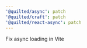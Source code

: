 ```yaml
---
'@quilted/async': patch
'@quilted/craft': patch
'@quilted/react-async': patch
---
```


Fix async loading in Vite

